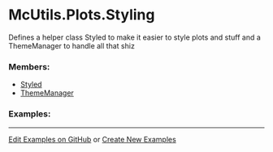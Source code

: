 # <a id="McUtils.Plots.Styling">McUtils.Plots.Styling</a>
    
Defines a helper class Styled to make it easier to style plots and stuff and a ThemeManager to handle all that shiz

### Members:

  - [Styled](Styling/Styled.md)
  - [ThemeManager](Styling/ThemeManager.md)

### Examples:



___

[Edit Examples on GitHub](https://github.com/McCoyGroup/References/edit/gh-pages/Documentation/examples/McUtils/Plots/Styling.md) or 
[Create New Examples](https://github.com/McCoyGroup/References/new/gh-pages/?filename=Documentation/examples/McUtils/Plots/Styling.md)